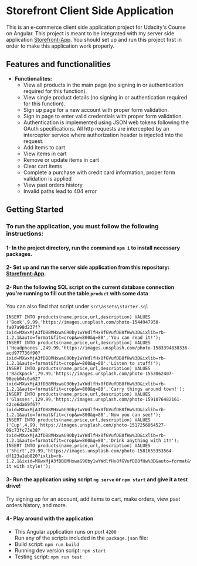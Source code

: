 # Storefront Client Side Application

This is an e-commerce client side application project for Udacity's Course on Angular.
This project is meant to be integrated with my server side application [Storefront-App](https://github.com/hazzum/Storefront-App). You should set up and run this project first in order to make this application work properly.

## Features and functionalities
* **Functionalites:**<br />
    * View all products in the main page (no signing in or authentication required for this function).
    * View single product details (no signing in or authentication required for this function).
    * Sign up page for a new account with proper form validation.
    * Sign in page to enter valid credentials with proper form validation.
    * Authentication is implemented using JSON web tokens following the OAuth specifications. All http requests are intercepted by an interceptor service where authorization header is injected into the request.
    * Add items to cart
    * View items in cart
    * Remove or update items in cart
    * Clear cart items
    * Complete a purchase with credit card information, proper form validation is applied
    * View past orders history
    * Invalid paths lead to 404 error

## Getting Started

### To run the application, you must follow the following instructions:
#### 1- In the project directory, run the command `npm i` to install necessary packages.
#### 2- Set up and run the server side application from this repository: [Storefront-App](https://github.com/hazzum/Storefront-App).
#### 2- Run the following SQL script on the current database connection you're running to fill out the table `product` with some data
You can also find that script under `src\assets\starter.sql`
```
INSERT INTO products(name,price,url,description) VALUES ('Book',9.99,'https://images.unsplash.com/photo-1544947950-fa07a98d237f?ixid=MXwxMjA3fDB8MHxwaG90by1wYWdlfHx8fGVufDB8fHw%3D&ixlib=rb-1.2.1&auto=format&fit=crop&w=800&q=80','You can read it!');
INSERT INTO products(name,price,url,description) VALUES ('Headphones',249.99,'https://images.unsplash.com/photo-1583394838336-acd977736f90?ixid=MXwxMjA3fDB8MHxwaG90by1wYWdlfHx8fGVufDB8fHw%3D&ixlib=rb-1.2.1&auto=format&fit=crop&w=800&q=80','Listen to stuff!');
INSERT INTO products(name,price,url,description) VALUES ('Backpack',79.99,'https://images.unsplash.com/photo-1553062407-98eeb64c6a62?ixid=MXwxMjA3fDB8MHxwaG90by1wYWdlfHx8fGVufDB8fHw%3D&ixlib=rb-1.2.1&auto=format&fit=crop&w=800&q=80','Carry things around town!');
INSERT INTO products(name,price,url,description) VALUES ('Glasses',129.99,'https://images.unsplash.com/photo-1591076482161-42ce6da69f67?ixid=MXwxMjA3fDB8MHxwaG90by1wYWdlfHx8fGVufDB8fHw%3D&ixlib=rb-1.2.1&auto=format&fit=crop&w=800&q=80','Now you can see!');
INSERT INTO products(name,price,url,description) VALUES ('Cup',4.99,'https://images.unsplash.com/photo-1517256064527-09c73fc73e38?ixid=MXwxMjA3fDB8MHxwaG90by1wYWdlfHx8fGVufDB8fHw%3D&ixlib=rb-1.2.1&auto=format&fit=crop&w=800&q=80','Drink anything with it!');
INSERT INTO products(name,price,url,description) VALUES ('Shirt',29.99,'https://images.unsplash.com/photo-1581655353564-df123a1eb820?ixlib=rb-1.2.1&ixid=MXwxMjA3fDB8MHxwaG90by1wYWdlfHx8fGVufDB8fHw%3D&auto=format&fit=crop&w=800&q=80','Wear it with style!');
```
#### 3- Run the application using script `ng serve` or `npm start` and give it a test drive!
Try signing up for an account, add items to cart, make orders, view past orders history, and more.
#### 4- Play around with the application
- This Angular application runs on port `4200`<br />
Run any of the scripts included in the `package.json` file:<br />
- Build script:                   `npm run build` <br />
- Running dev version script:     `npm start` <br />
- Testing script:                 `npm run test` <br />
